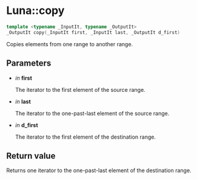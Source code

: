 # Luna::copy

```c++
template <typename _InputIt, typename _OutputIt>
_OutputIt copy(_InputIt first, _InputIt last, _OutputIt d_first)
```

Copies elements from one range to another range. 



## Parameters
* *in* **first**

    The iterator to the first element of the source range. 

* *in* **last**

    The iterator to the one-past-last element of the source range. 

* *in* **d_first**

    The iterator to the first element of the destination range. 

## Return value
Returns one iterator to the one-past-last element of the destination range. 

